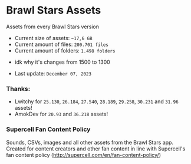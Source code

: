 # Brawl Stars Assets
Assets from every Brawl Stars version

* Current size of assets: `~17,6 GB`
* Current amount of files: `200.701 files` 
* Current amount of folders: `1.498 folders` 
- idk why it's changes from 1500 to 1300

* Last update: `December 07, 2023`

### Thanks:
* Lwitchy for `25.130`, `26.184`, `27.540`, `28.189`, `29.258`, `30.231` and `31.96` assets!
* AmokDev for `20.93` and `36.218` assets!

### Supercell Fan Content Policy
Sounds, CSVs, images and all other assets from the Brawl Stars app. Created for content creators and other fan content in line with Supercell's fan content policy (http://supercell.com/en/fan-content-policy/)